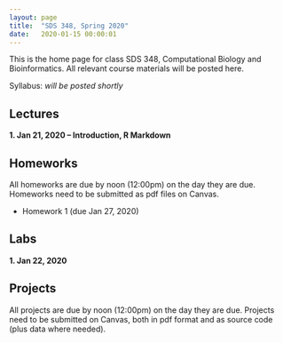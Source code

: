 ```yaml
---
layout: page
title:  "SDS 348, Spring 2020"
date:   2020-01-15 00:00:01
---
```

This is the home page for class SDS 348, Computational Biology and Bioinformatics. All relevant course materials will be posted here.

Syllabus: *will be posted shortly*

## Lectures

**1. Jan 21, 2020 – Introduction, R Markdown**


## Homeworks

All homeworks are due by noon (12:00pm) on the day they are due. Homeworks need to be submitted as pdf files on Canvas.

* Homework 1 (due Jan 27, 2020)
	
## Labs

**1. Jan 22, 2020**


## Projects

All projects are due by noon (12:00pm) on the day they are due. Projects need to be submitted on Canvas, both in pdf format and as source code (plus data where needed).
